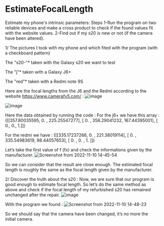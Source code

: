 # EstimateFocalLength

Estimate my phone's intrinsic parameters:
Steps 
1-Run the program on two reliable devices and make a cross product to check if the found values fit with the website values. 
2-Find out if my s20 is new or not (if the camera have been altered).

  1/ The pictures I took with my phone and which fited with the program (with a checkboard pattern)
  
  The "s20-"* taken with the Galaxy s20 we want to test
  
  The "j"* taken with a Galaxy J6+
  
  The "red"* taken with a Redmi note 9S
  
Here are the focal lengths from the J6 and the Redmi according to the website https://www.camerafv5.com/ :
![image](https://user-images.githubusercontent.com/79518374/201107251-8b2be5bb-3b56-4d70-8eb8-4f24ad318808.png)

![image](https://user-images.githubusercontent.com/79518374/201107270-d4837531-6b79-4ab3-89a7-3a66d6bf64d7.png)

  Here the data obtained by running the code :
  For the j6+ we have this array :
  ([[357.80035595, 0. , 225.25547277],
   [ 0. , 358.29041232, 167.44395001],
   [ 0., 0., 1.]])

  For the redmi we have :
  ([[335.17237266, 0. , 221.38019114],
    [ 0. , 335.54983619, 98.44057653],
    [ 0.  , 0.  , 1.  ]])
    
  Let’s take the first value of f (fx) and check the informations given by the manufacturer.
![Screenshot from 2022-11-10 14-45-54](https://user-images.githubusercontent.com/79518374/201108061-e40fe713-0c04-43ba-a762-953a3f80f760.png)

  So we can consider that the result are close enough. The estimated focal length is roughly the same as the focal length given by the manufacturer.


  2/ Discover the truth about the s20 :
  Now, we are sure that our program is good enough to estimate focal length. So let’s do the same method as above and check if the focal length of my refurbished s20 has remained unchanged after the repair.
![image](https://user-images.githubusercontent.com/79518374/201108363-a9582c43-8d19-4c46-bd05-70bd907a7673.png)

  With the program we found :
![Screenshot from 2022-11-10 14-48-23](https://user-images.githubusercontent.com/79518374/201108701-d7ea9139-3753-492d-a50f-e402b8f2aa88.png)

So we should say that the camera have been changed, it’s no more the initial camera.
